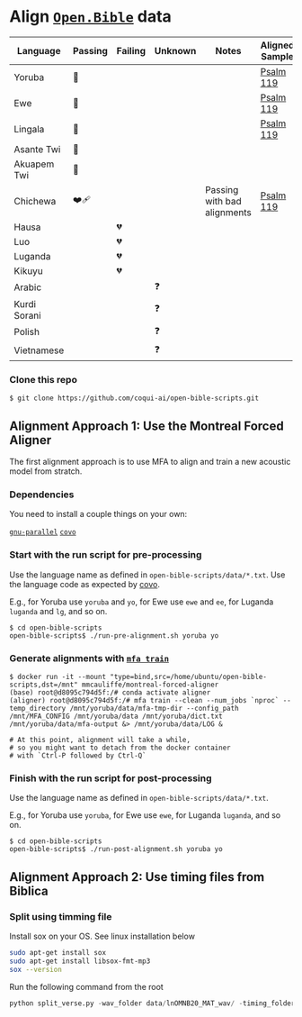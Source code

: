 # Align [`Open.Bible`](https://open.bible/) data

|Language|Passing|Failing|Unknown|Notes|Aligned Sample| 
|---------|------|-------|-------|----|-------|
|Yoruba|💚||||[Psalm 119](https://coqui-ai-public-data.s3.amazonaws.com/psalm-119-yoruba.tar.gz)|
|Ewe|💚||||[Psalm 119](https://coqui-ai-public-data.s3.amazonaws.com/ewe-psalm119-coqui-dec11.tar.gz)|
|Lingala|💚||||[Psalm 119](https://coqui-ai-public-data.s3.amazonaws.com/lingala-coqui-psalm119-dec16.tar.gz)|
|Asante Twi|💚|||||
|Akuapem Twi|💚|||||
|Chichewa|❤️‍🩹|||Passing with bad alignments|[Psalm 119](https://coqui-ai-public-data.s3.amazonaws.com/chichewa-coqui-PSA_119.tar.gz)|
|Hausa||💔||||
|Luo||💔||||
|Luganda||💔||||
|Kikuyu||💔||||
|Arabic|||❓|||
|Kurdi Sorani|||❓|||
|Polish|||❓|||
|Vietnamese|||❓|||

### Clone this repo

```
$ git clone https://github.com/coqui-ai/open-bible-scripts.git
```

## Alignment Approach 1: Use the Montreal Forced Aligner

The first alignment approach is to use MFA to align and train a new acoustic model from stratch.

### Dependencies

You need to install a couple things on your own:

[`gnu-parallel`](https://www.gnu.org/software/parallel/)
[`covo`](https://www.github.com/ftyers/commonvoice-utils)

### Start with the run script for pre-processing


Use the language name as defined in `open-bible-scripts/data/*.txt`. Use the language code as expected by [covo](https://www.github.com/ftyers/commonvoice-utils).

E.g., for Yoruba use `yoruba` and `yo`, for Ewe use `ewe` and `ee`, for Luganda `luganda` and `lg`, and so on.

```
$ cd open-bible-scripts
open-bible-scripts$ ./run-pre-alignment.sh yoruba yo
```

### Generate alignments with [`mfa train`](https://montreal-forced-aligner.readthedocs.io/en/latest/user_guide/workflows/train_acoustic_model.html)

```
$ docker run -it --mount "type=bind,src=/home/ubuntu/open-bible-scripts,dst=/mnt" mmcauliffe/montreal-forced-aligner
(base) root@d8095c794d5f:/# conda activate aligner
(aligner) root@d8095c794d5f:/# mfa train --clean --num_jobs `nproc` --temp_directory /mnt/yoruba/data/mfa-tmp-dir --config_path /mnt/MFA_CONFIG /mnt/yoruba/data /mnt/yoruba/dict.txt /mnt/yoruba/data/mfa-output &> /mnt/yoruba/data/LOG &

# At this point, alignment will take a while,
# so you might want to detach from the docker container 
# with `Ctrl-P followed by Ctrl-Q`
```

### Finish with the run script for post-processing

Use the language name as defined in `open-bible-scripts/data/*.txt`.

E.g., for Yoruba use `yoruba`, for Ewe use `ewe`, for Luganda `luganda`, and so on.

```
$ cd open-bible-scripts
open-bible-scripts$ ./run-post-alignment.sh yoruba yo
```


## Alignment Approach 2: Use timing files from Biblica


### Split using timming file 

Install sox on your OS. See linux installation below
```bash
sudo apt-get install sox
sudo apt-get install libsox-fmt-mp3
sox --version
```

Run the following command from the root

```python
python split_verse.py -wav_folder data/lnOMNB20_MAT_wav/ -timing_folder data/lnOMNB20_timingfiles/timingfiles/MAT/ -book_sfm  data/lnOMNB20_USFM/41MATlnOMNB20.SFM -output /data/MAT/
```
